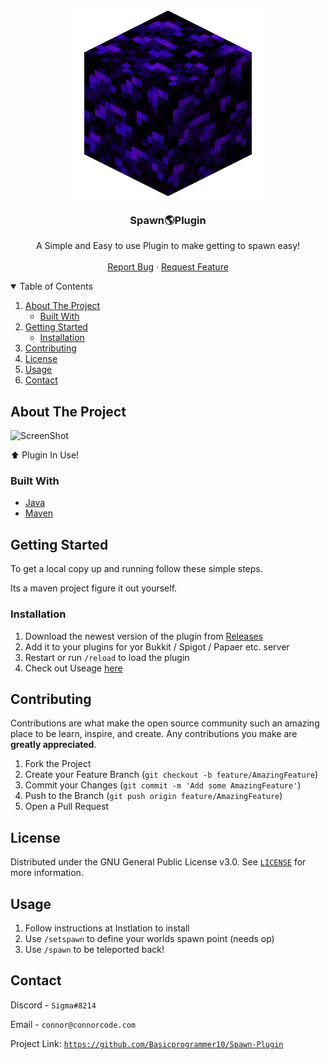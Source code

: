 <br />
<p align="center">
  <a href="https://github.com/Basicprogrammer10/Spawn-Plugin">
    <img src="https://raw.githubusercontent.com/Basicprogrammer10/Spawn-Plugin/main/img/SpawnPluginIcon.png" alt="Logo">
  </a>

  <h3 align="center">Spawn🌎Plugin</h3>

<p align="center">
    A Simple and Easy to use Plugin to make getting to spawn easy!
    <br />
    <br />
    <a href="https://github.com/Basicprogrammer10/Spawn-Plugin/issues">Report Bug</a>
    ·
    <a href="https://github.com/Basicprogrammer10/Spawn-Plugin/issues">Request Feature</a>
</p>

<!-- TABLE OF CONTENTS -->
<details open="open">
  <summary>Table of Contents</summary>
  <ol>
    <li>
      <a href="#about-the-project">About The Project</a>
      <ul>
        <li><a href="#built-with">Built With</a></li>
      </ul>
    </li>
    <li>
      <a href="#getting-started">Getting Started</a>
      <ul>
        <li><a href="#installation">Installation</a></li>
      </ul>
    </li>
    <li><a href="#contributing">Contributing</a></li>
    <li><a href="#license">License</a></li>
    <li><a href="#usage">Usage</a></li>
    <li><a href="#contact">Contact</a></li>
  </ol>
</details>



<!-- ABOUT THE PROJECT -->
## About The Project

![ScreenShot](https://i.imgur.com/9oW0wcg.png)

⬆ Plugin In Use!

### Built With

* [Java](https://www.java.com/)
* [Maven](https://maven.apache.org/)


<!-- GETTING STARTED -->
## Getting Started

To get a local copy up and running follow these simple steps.

Its a maven project figure it out yourself.
### Installation

1. Download the newest version of the plugin from [Releases](https://github.com/Basicprogrammer10/Spawn-Plugin/releases)
2. Add it to your plugins for yor Bukkit / Spigot / Papaer etc. server
3. Restart or run `/reload` to load the plugin
4. Check out Useage <a href="#usage">here</a>
<!-- CONTRIBUTING -->
## Contributing

Contributions are what make the open source community such an amazing place to be learn, inspire, and create. Any contributions you make are **greatly appreciated**.

1. Fork the Project
2. Create your Feature Branch (`git checkout -b feature/AmazingFeature`)
3. Commit your Changes (`git commit -m 'Add some AmazingFeature'`)
4. Push to the Branch (`git push origin feature/AmazingFeature`)
5. Open a Pull Request

<!-- LICENSE -->
## License

Distributed under the GNU General Public License v3.0. See [`LICENSE`](https://github.com/Basicprogrammer10/Spawn-Plugin/blob/main/LICENSE) for more information.

## Usage

1. Follow instructions at Instlation to install
2. Use `/setspawn` to define your worlds spawn point (needs op)
3. Use `/spawn` to be teleported back!


<!-- CONTACT -->
## Contact

Discord - `Sigma#8214`

Email - `connor@connorcode.com`

Project Link: [`https://github.com/Basicprogrammer10/Spawn-Plugin`](https://github.com/Basicprogrammer10/Spawn-Plugin)
